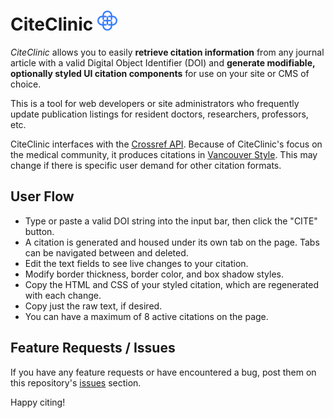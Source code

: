 # CiteClinic ![overlaid link icons](./static/favicon-32x32.png)

_CiteClinic_ allows you to easily **retrieve citation information** from any journal article with a valid Digital Object Identifier (DOI) and **generate modifiable, optionally styled UI citation components** for use on your site or CMS of choice.

This is a tool for web developers or site administrators who frequently update publication listings for resident doctors, researchers, professors, etc.

CiteClinic interfaces with the [Crossref API](https://api.crossref.org/swagger-ui/index.html). Because of CiteClinic's focus on the medical community, it produces citations in [Vancouver Style](https://library.viu.ca/citing/vancouver). This may change if there is specific user demand for other citation formats.

## User Flow

- Type or paste a valid DOI string into the input bar, then click the "CITE" button.
- A citation is generated and housed under its own tab on the page. Tabs can be navigated between and deleted.
- Edit the text fields to see live changes to your citation.
- Modify border thickness, border color, and box shadow styles.
- Copy the HTML and CSS of your styled citation, which are regenerated with each change.
- Copy just the raw text, if desired.
- You can have a maximum of 8 active citations on the page.

## Feature Requests / Issues

If you have any feature requests or have encountered a bug, post them on this repository's [issues](https://github.com/zenDev-2/CiteClinic/issues) section.

Happy citing!
